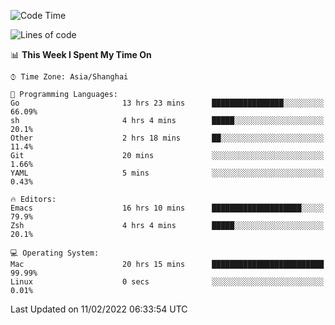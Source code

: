 <!--START_SECTION:waka-->
![Code Time](http://img.shields.io/badge/Code%20Time-612%20hrs%2047%20mins-blue)

![Lines of code](https://img.shields.io/badge/From%20Hello%20World%20I%27ve%20Written-22%20Thousand%20lines%20of%20code-blue)

📊 **This Week I Spent My Time On** 

```text
⌚︎ Time Zone: Asia/Shanghai

💬 Programming Languages: 
Go                       13 hrs 23 mins      ████████████████░░░░░░░░░   66.09% 
sh                       4 hrs 4 mins        █████░░░░░░░░░░░░░░░░░░░░   20.1% 
Other                    2 hrs 18 mins       ██░░░░░░░░░░░░░░░░░░░░░░░   11.4% 
Git                      20 mins             ░░░░░░░░░░░░░░░░░░░░░░░░░   1.66% 
YAML                     5 mins              ░░░░░░░░░░░░░░░░░░░░░░░░░   0.43%

🔥 Editors: 
Emacs                    16 hrs 10 mins      ████████████████████░░░░░   79.9% 
Zsh                      4 hrs 4 mins        █████░░░░░░░░░░░░░░░░░░░░   20.1%

💻 Operating System: 
Mac                      20 hrs 15 mins      █████████████████████████   99.99% 
Linux                    0 secs              ░░░░░░░░░░░░░░░░░░░░░░░░░   0.01%

```


 Last Updated on 11/02/2022 06:33:54 UTC
<!--END_SECTION:waka-->
